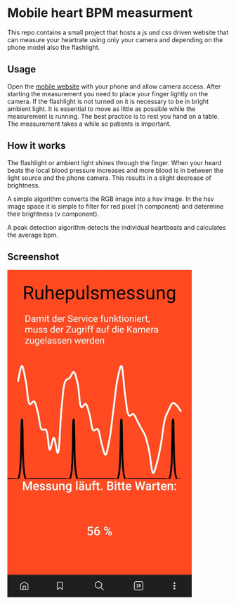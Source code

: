 # Mobile heart BPM measurment

This repo contains a small project that hosts a js und css driven website that can measure your heartrate using only your camera and depending on the phone model also the flashlight.

## Usage
Open the [mobile website](moskito-s.github.io) with your phone and allow camera access. After starting the measurement you need to place your finger lightly on the camera. If the flashlight is not turned on it is necessary to be in bright ambient light. It is essential to move as little as possible while the measurement is running. The best practice is to rest you hand on a table. The measurement takes a while so patients is important.

## How it works
The flashlight or ambient light shines through the finger. When your heard beats the local blood pressure increases and more blood is in between the light source and the phone camera. This results in a slight decrease of brightness.

A simple algorithm converts the RGB image into a hsv image. In the hsv image space it is simple to filter for red pixel (h component) and determine their brightness (v component).

A peak detection algorithm detects the individual heartbeats and calculates the average bpm.


## Screenshot
![Screenshot](/Screenshot.png?raw=true "Screenshot")